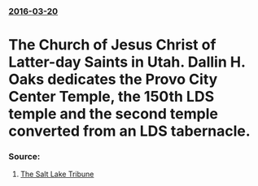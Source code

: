 ### [2016-03-20](/news/2016/03/20/index.md)

# The Church of Jesus Christ of Latter-day Saints in Utah. Dallin H. Oaks dedicates the Provo City Center Temple, the 150th LDS temple and the second temple converted from an LDS tabernacle. 




### Source:

1. [The Salt Lake Tribune](http://www.sltrib.com/home/3685690-155/mormons-rejoice-as-apostle-oaks-dedicates)
